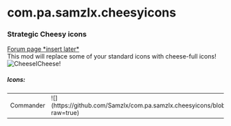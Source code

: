 # com.pa.samzlx.cheesyicons
<h3>Strategic Cheesy icons</h3>

<a href="https://github.com/Samzlx/com.pa.samzlx.cheesyicons">Forum page \*insert later\*</a>
<br>
This mod will replace some of your standard icons with cheese-full icons!
<br>
<img src="http://i.imgur.com/PYSztFZ.png" alt="CheeseI">Cheese!</img>
<br>
<h5>Icons: </h5>
<table>
  <tr>
    <td>Commander</td>
    <td>![](https://github.com/Samzlx/com.pa.samzlx.cheesyicons/blob/master/ui/main/atlas/icon_atlas/img/strategic_icons/icon_si_commander.png?raw=true)</td>
  </tr>
</table>

